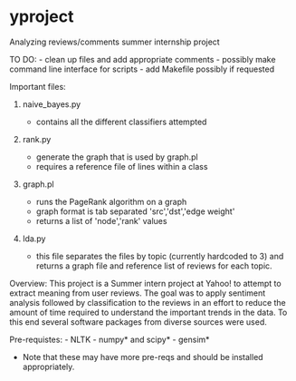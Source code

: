 yproject
========

Analyzing reviews/comments summer internship project

TO DO:
	- clean up files and add appropriate comments
	- possibly make command line interface for scripts
	- add Makefile possibly if requested


Important files:

1. naive_bayes.py
	- contains all the different classifiers attempted

2. rank.py
	- generate the graph that is used by graph.pl
	- requires a reference file of lines within a class

3. graph.pl
	- runs the PageRank algorithm on a graph
	- graph format is tab separated 'src','dst','edge weight'
	- returns a list of 'node','rank' values  

4. lda.py
	- this file separates the files by topic (currently hardcoded to 3) and returns a graph file and reference list of reviews for each topic.


Overview: This project is a Summer intern project at Yahoo! to attempt to extract meaning from user reviews. The goal was to apply sentiment analysis followed by classification to the reviews in an effort to reduce the amount of time required to understand the important trends in the data. To this end several software packages from diverse sources were used. 



Pre-requistes:
	- NLTK
	- numpy* and scipy*
	- gensim*


* Note that these may have more pre-reqs and should be installed appropriately.